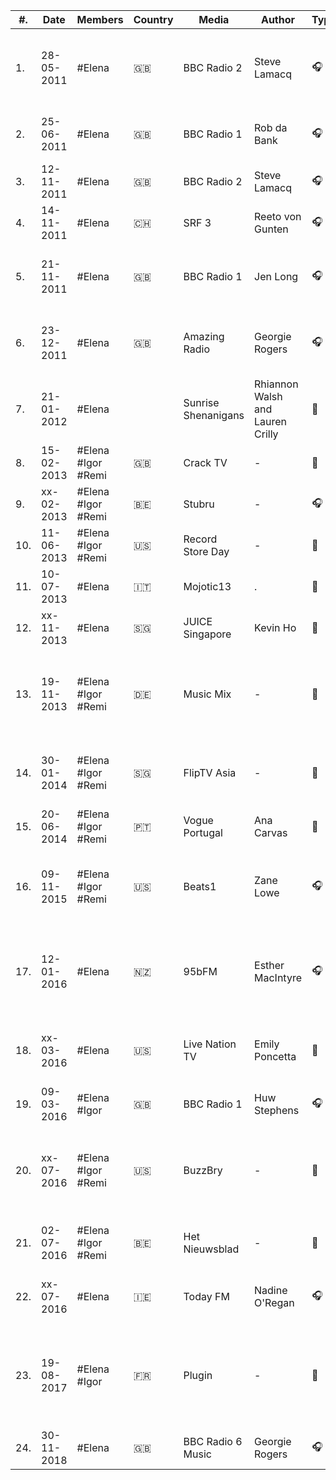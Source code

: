 | #.  | Date       | Members            | Country       | Media                 | Author                            | Type           | Original link                                                                                                                                                                                                                                 |     |
| --- | ---------- | ------------------ | ------------- | ----------------------| ----------------------------------| -------------- | --------------------------------------------------------------------------------------------------------------------------------------------------------------------------------------------------------------------------------------------- | --- |
| 1.  | 28-05-2011 | #Elena             | :uk:          | BBC Radio 2           | Steve Lamacq                      | :headphones:   | [BBC Radio 2 - Steve Lamacq, 21/05/2011](https://www.bbc.co.uk/programmes/b0113hv1) [BBC Radio 2 - Steve Lamacq, 28/05/2011](https://www.bbc.co.uk/programmes/b011d6tm)                                                                       |     |
| 2.  | 25-06-2011 | #Elena             | :uk:          | BBC Radio 1           | Rob da Bank                       | :headphones:   | [BBC Radio 1 - Rob da Bank, Glastonbury Special](https://www.bbc.co.uk/programmes/b011y5c2)                                                                                                                                                   |     |
| 3.  | 12-11-2011 | #Elena             | :uk:          | BBC Radio 2           | Steve Lamacq                      | :headphones:   | [BBC Radio 2 - Steve Lamacq, 12/11/2011](https://www.bbc.co.uk/programmes/b0171t2x)                                                                                                                                                           |     |
| 4.  | 14-11-2011 | #Elena             | :switzerland: | SRF 3                 | Reeto von Gunten                  | :headphones:   |                                                                                                                                                                                                                                               |     |
| 5.  | 21-11-2011 | #Elena             | :uk:          | BBC Radio 1           | Jen Long                          | :headphones:   | [BBC Introducing in Wales with Jen Long, Daughter and Goldcult](https://www.bbc.co.uk/programmes/b0178ps3)                                                                                                                                    |     |
| 6.  | 23-12-2011 | #Elena             | :uk:          | Amazing Radio         | Georgie Rogers                    | :headphones:   | [Amazing Blog  – Amazing Radio Audio Advent Calendar – Door 23](http://blog.amazingtunes.com/2011/12/23/amazing-radio-audio-advent-calendar-door-23/)                                                                                         |     |
| 7.  | 21-01-2012 | #Elena             |               | Sunrise Shenanigans   | Rhiannon Walsh and Lauren Crilly  | :movie_camera: | [Sunrise Shenanigans Interview with Daughter](https://www.youtube.com/watch?v=biG41lBo8a8)                                                                                                                                                    |     |                                     
| 8.  | 15-02-2013 | #Elena #Igor #Remi | :uk:          | Crack TV              | -                                 | :movie_camera: | [CRACK TV 002 - Daughter](http://web.archive.org/web/20140311071622/http://vimeo.com/59730356)                                                                                                                                                |     |
| 9.  | xx-02-2013 | #Elena #Igor #Remi | :belgium:     | Stubru                | -                                 | :headphones:   | [Daughter Live in Duyster](http://www.stubru.be/programmas/duyster/daughterliveinduyster)                                                                                                                                                     |     |                                
| 10. | 11-06-2013 | #Elena #Igor #Remi | :us:          | Record Store Day      | -                                 | :movie_camera: | [Daughter](http://web.archive.org/web/20130714174715/http://vimeo.com/68127859)                                                                                                                                                               |     |
| 11. | 10-07-2013 | #Elena             | :it:          | Mojotic13             | .                                 | :movie_camera: | [Daughter Interview @ Mojotic13](https://vimeo.com/70400715)                                                                                                                                                                                  |     |
| 12. | xx-11-2013 | #Elena             | :singapore:   | JUICE Singapore       | Kevin Ho                          | :memo:         | [JUICE - January 2014](https://issuu.com/mahirahlaw/docs/juice_0114)                                                                                                                                                                          |     |
| 13. | 19-11-2013 | #Elena #Igor #Remi | :de:          | Music Mix             | -                                 | :movie_camera: | [Zum Jahresausklang bei musicmix: ein Feuerwerk an Klangvielfalt mit Daughter & Karl Bartos](https://www.musikexpress.de/zum-jahresausklang-bei-musicmix-ein-feuerwerk-an-klangvielfalt-mit-daughter-karl-bartos-131239/)                     |     |
| 14. | 30-01-2014 | #Elena #Igor #Remi | :singapore:   | FlipTV Asia           | -                                 | :movie_camera: | [Flip Music Interview with Daughter @ Laneway Singapore](http://web.archive.org/web/20140417101657/http://vimeo.com/85504202)                                                                                                                 |     |
| 15. | 20-06-2014 | #Elena #Igor #Remi | :portugal:    | Vogue Portugal        | Ana Carvas                        | :movie_camera: | [Entrevista: Daughter](http://web.archive.org/web/20141008122950/http://www.vogue.xl.pt/multimedia/videos/detalhe/entrevista_daughter.html)                                                                                                   |     |
| 16. | 09-11-2015 | #Elena #Igor #Remi | :us:          | Beats1                | Zane Lowe                         | :headphones:   | [Beats 1: Interview with Daughter (Zane Lowe - 9th November 2015)](https://daughterfans-blog.tumblr.com/post/133011700410/beats-1-interview-with-daughter-zane-lowe-9th)                                                                      |     |
| 17. | 12-01-2016 | #Elena             | :new_zealand: | 95bFM                 | Esther MacIntyre                  | :headphones:   | [Morning Glory with Esther MacIntyre: Interview: Daughter vocalist Elena Tonra](https://www.ivoox.com/en/morning-glory-with-esther-macintyre-interview-daughter-vocalist-audios-mp3_rf_10040052_1.html)                                       |     |
| 18. | xx-03-2016 | #Elena             | :us:          | Live Nation TV        | Emily Poncetta                    | :memo:         | [Find Your Inner Fighter: A Conversation with Daughter \| Live Nation TV](https://lntv.com/en_us/article/daughter-elena-tonra-interview-2016)                                                                                                 |     |
| 19. | 09-03-2016 | #Elena #Igor       | :uk:          | BBC Radio 1           | Huw Stephens                      | :headphones:   | [Daughter tip us their favourite new artists](https://www.bbc.co.uk/programmes/p03m2w44)                                                                                                                                                      |     |
| 20. | xx-07-2016 | #Elena #Igor #Remi | :us:          | BuzzBry               | -                                 | :movie_camera: | [Watch: British band Daughter on the sweetness behind 'unhappy music'](https://buzzbry.com/watch-british-band-daughter-on-the-beauty-behind-sad-music/)                                                                                       |     |
| 21. | 02-07-2016 | #Elena #Igor #Remi | :belgium:     | Het Nieuwsblad        | -                                 | :movie_camera: | [Elena Tonra (Daughter): 'Ik zou mainstage besterven'](https://www.nieuwsblad.be/cnt/dmf20160702_02367883)                                                                                                                                    |     |
| 22. | xx-07-2016 | #Elena             | :ireland:     | Today FM              | Nadine O'Regan                    | :headphones:   | [Elena Tonra (Daughter) - Songs in the Key of Life](https://www.todayfm.com/Elena-Tonra-Daughter--Songs-in-the-Key-of-Life)                                                                                                                   |     |
| 23. | 19-08-2017 | #Elena #Igor       | :fr:          | Plugin                | -                                 | :memo:         | [Rencontre avec le groupe Daughter a l'origine de la musique de Life Is Strange: Before the Storm](https://plugin.01net.com/pop/rencontre-avec-le-groupe-daughter-a-l-origine-de-la-musique-de-life-is-strange-before-the-storm-1238143.html) |     |
| 24. | 30-11-2018 | #Elena             | :uk:          | BBC Radio 6 Music     | Georgie Rogers                    | :headphones:   | [Shaun Keaveny #MASO](https://www.bbc.co.uk/programmes/m0001c5f)                                                                                                                                                                              |     |

